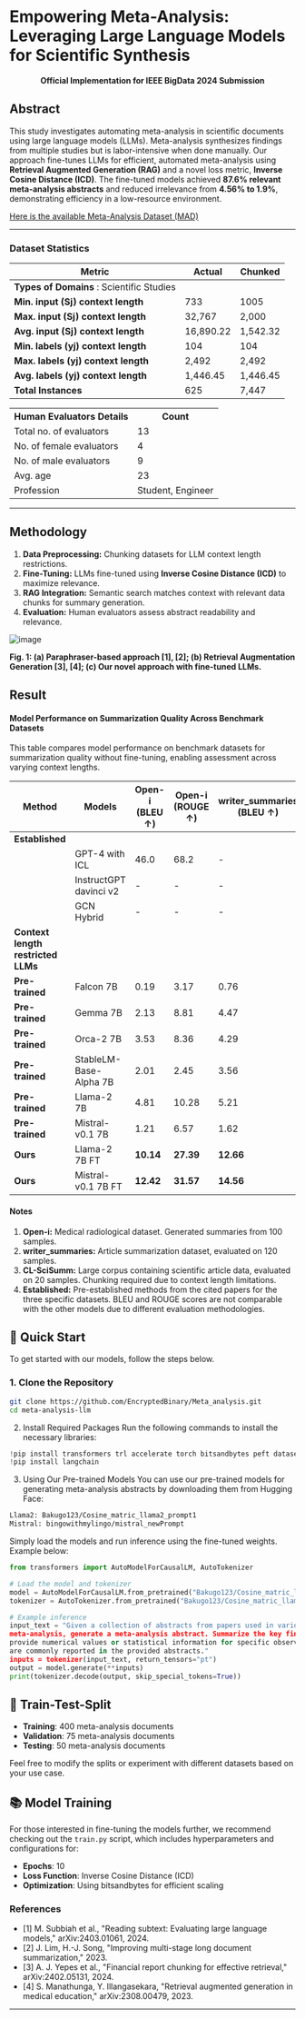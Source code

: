 # Empowering Meta-Analysis: Leveraging Large Language Models for Scientific Synthesis

<p align="center">
  <strong>Official Implementation for IEEE BigData 2024 Submission</strong>
</p>

## Abstract

This study investigates automating meta-analysis in scientific documents using large language models (LLMs). Meta-analysis synthesizes findings from multiple studies but is labor-intensive when done manually. Our approach fine-tunes LLMs for efficient, automated meta-analysis using **Retrieval Augmented Generation (RAG)** and a novel loss metric, **Inverse Cosine Distance (ICD)**. The fine-tuned models achieved **87.6% relevant meta-analysis abstracts** and reduced irrelevance from **4.56% to 1.9%**, demonstrating efficiency in a low-resource environment.

[Here is the available Meta-Analysis Dataset (MAD)](Dataset)

---

### Dataset Statistics

| Metric                          | Actual | Chunked  |
|----------------------------------|--------|----------|
| **Types of Domains** :              Scientific Studies  
| **Min. input (Sj) context length** | 733    | 1005     |
| **Max. input (Sj) context length** | 32,767 | 2,000    |
| **Avg. input (Sj) context length** | 16,890.22 | 1,542.32 |
| **Min. labels (yj) context length** | 104    | 104      |
| **Max. labels (yj) context length** | 2,492  | 2,492    |
| **Avg. labels (yj) context length** | 1,446.45 | 1,446.45 |
| **Total Instances**              | 625    | 7,447    |

<table>
  <tr><th>Human Evaluators Details</th><th>Count</th></tr>
  <tr><td>Total no. of evaluators</td><td>13</td></tr>
  <tr><td>No. of female evaluators</td><td>4</td></tr>
  <tr><td>No. of male evaluators</td><td>9</td></tr>
  <tr><td>Avg. age</td><td>23</td></tr>
  <tr><td>Profession</td><td>Student, Engineer</td></tr>
</table>

---

## Methodology

1. **Data Preprocessing:** Chunking datasets for LLM context length restrictions.
2. **Fine-Tuning:** LLMs fine-tuned using **Inverse Cosine Distance (ICD)** to maximize relevance.
3. **RAG Integration:** Semantic search matches context with relevant data chunks for summary generation.
4. **Evaluation:** Human evaluators assess abstract readability and relevance.

![image](https://github.com/user-attachments/assets/fcdad47b-a932-425f-956c-e68b4198ee78)

<strong>Fig. 1: (a) Paraphraser-based approach [1], [2]; (b) Retrieval Augmentation Generation [3], [4]; (c) Our novel approach with fine-tuned LLMs.</strong>

## Result
#### Model Performance on Summarization Quality Across Benchmark Datasets

This table compares model performance on benchmark datasets for summarization quality without fine-tuning, enabling assessment across varying context lengths.

| **Method**     | **Models**                   | **Open-i (BLEU ↑)** | **Open-i (ROUGE ↑)** | **writer_summaries (BLEU ↑)** | **writer_summaries (ROUGE ↑)** | **CL-SciSumm (BLEU ↑)** | **CL-SciSumm (ROUGE ↑)** |
|----------------|------------------------------|---------------------|----------------------|-------------------------------|--------------------------------|-------------------------|--------------------------|
| **Established**|                              |                     |                      |                               |                                |                         |                          |
|                | GPT-4 with ICL          | 46.0                | 68.2                 | -                             | -                              | -                       | -                        |
|                | InstructGPT davinci v2    | -                   | -                    | -                             | -                              | 48                      | -                        |
|                | GCN Hybrid                | -                   | -                    | -                             | -                              | -                       | 33.88                    |
| **Context length restricted LLMs** |              |                     |                      |                               |                                |                         |                          |
| **Pre-trained**| Falcon 7B                 | 0.19                | 3.17                 | 0.76                          | 5.19                           | 0.71                    | 2.21                     |
| **Pre-trained**| Gemma 7B                  | 2.13                | 8.81                 | 4.47                          | 30.28                          | 2.44                    | 20.78                    |
| **Pre-trained**| Orca-2 7B                 | 3.53                | 8.36                 | 4.29                          | 22.51                          | 2.86                    | 15.55                    |
| **Pre-trained**| StableLM-Base-Alpha 7B    | 2.01                | 2.45                 | 3.56                          | 15.36                          | 1.17                    | 16.58                    |
| **Pre-trained**| Llama-2 7B                | 4.81                | 10.28                | 5.21                          | 31.61                          | 3.01                    | 22.84                    |
| **Pre-trained**| Mistral-v0.1 7B           | 1.21                | 6.57                 | 1.62                          | 6.37                           | 0.36                    | 2.55                     |
| **Ours**       | Llama-2 7B FT                 | **10.14**           | **27.39**            | **12.66**                     | **31.36**                      | 7.15                    | 25.22                    |
| **Ours**       | Mistral-v0.1 7B FT            | **12.42**           | **31.57**            | **14.56**                     | **35.56**                      | **8.38**                | **27.29**                |

#### Notes

1. **Open-i:** Medical radiological dataset. Generated summaries from 100 samples.
2. **writer_summaries:** Article summarization dataset, evaluated on 120 samples.
3. **CL-SciSumm:** Large corpus containing scientific article data, evaluated on 20 samples. Chunking required due to context length limitations.
4. **Established:** Pre-established methods from the cited papers for the three specific datasets. BLEU and ROUGE scores are not comparable with the other models due to different evaluation methodologies.


## 🚀 Quick Start

To get started with our models, follow the steps below.

### 1. Clone the Repository
```bash
git clone https://github.com/EncryptedBinary/Meta_analysis.git
cd meta-analysis-llm
```
2. Install Required Packages
Run the following commands to install the necessary libraries:
```python 
!pip install transformers trl accelerate torch bitsandbytes peft datasets -qU
!pip install langchain
```

3. Using Our Pre-trained Models
You can use our pre-trained models for generating meta-analysis abstracts by downloading them from Hugging Face:
```bash
Llama2: Bakugo123/Cosine_matric_llama2_prompt1
Mistral: bingowithmylingo/mistral_newPrompt

```
Simply load the models and run inference using the fine-tuned weights. Example below:

```python
from transformers import AutoModelForCausalLM, AutoTokenizer

# Load the model and tokenizer
model = AutoModelForCausalLM.from_pretrained("Bakugo123/Cosine_matric_llama2_prompt1")
tokenizer = AutoTokenizer.from_pretrained("Bakugo123/Cosine_matric_llama2_prompt1")

# Example inference
input_text = "Given a collection of abstracts from papers used in various medical fields for
meta-analysis, generate a meta-analysis abstract. Summarize the key findings and
provide numerical values or statistical information for specific observations that
are commonly reported in the provided abstracts."
inputs = tokenizer(input_text, return_tensors="pt")
output = model.generate(**inputs)
print(tokenizer.decode(output, skip_special_tokens=True))
```
## 🧪 Train-Test-Split

- **Training**: 400 meta-analysis documents
- **Validation**: 75 meta-analysis documents
- **Testing**: 50 meta-analysis documents

Feel free to modify the splits or experiment with different datasets based on your use case.

## 📚 Model Training

For those interested in fine-tuning the models further, we recommend checking out the `train.py` script, which includes hyperparameters and configurations for:

- **Epochs**: 10
- **Loss Function**: Inverse Cosine Distance (ICD)
- **Optimization**: Using bitsandbytes for efficient scaling


### References
- [1] M. Subbiah et al., "Reading subtext: Evaluating large language models," arXiv:2403.01061, 2024.
- [2] J. Lim, H.-J. Song, "Improving multi-stage long document summarization," 2023.
- [3] A. J. Yepes et al., "Financial report chunking for effective retrieval," arXiv:2402.05131, 2024.
- [4] S. Manathunga, Y. Illangasekara, "Retrieval augmented generation in medical education," arXiv:2308.00479, 2023.

---

